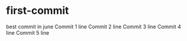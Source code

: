# first-commit
best commit in june
Commit 1 line
Commit 2 line
Commit 3 line
Commit 4 line
Commit 5 line
